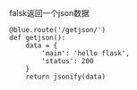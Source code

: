 falsk返回一个json数据

    @blue.route('/getjson/')
    def getjson():
        data = {
            'main': 'hello flask',
            'status': 200
        }
        return jsonify(data)